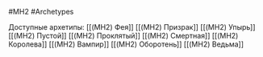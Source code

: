 #MH2 #Archetypes 

Доступные архетипы:
[[(MH2) Фея]]
[[(MH2) Призрак]]
[[(MH2) Упырь]]
[[(MH2) Пустой]]
[[(MH2) Проклятый]]
[[(MH2) Смертная]]
[[(MH2) Королева]]
[[(MH2) Вампир]]
[[(MH2) Оборотень]]
[[(MH2) Ведьма]]